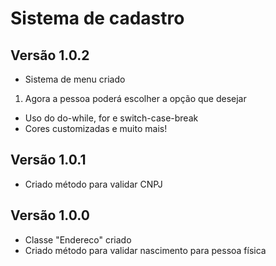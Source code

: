 # __Sistema de cadastro__

## __Versão 1.0.2__
- Sistema de menu criado 
1. Agora a pessoa poderá escolher a opção que desejar
- Uso do do-while, for e switch-case-break
- Cores customizadas e muito mais!

## __Versão 1.0.1__
- Criado método para validar CNPJ

## __Versão 1.0.0__
- Classe "Endereco" criado
- Criado método para validar nascimento para pessoa física

